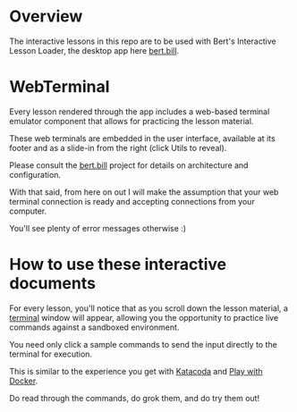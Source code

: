 # Overview

The interactive lessons in this repo are to be used with
Bert's Interactive Lesson Loader, the desktop app here 
[bert.bill](https://github.com/berttejeda/bert.bill).

# WebTerminal

Every lesson rendered through the app includes a web-based terminal emulator component
that allows for practicing the lesson material.

These web terminals are embedded in the user interface, 
available at its footer and as a slide-in from the right (click Utils to reveal).

Please consult the [bert.bill](https://github.com/berttejeda/bert.bill#readme) project for details on architecture and configuration.

With that said, from here on out I will make the assumption that your web 
terminal connection is ready and accepting connections from your computer.

You'll see plenty of error messages otherwise :)

# How to use these interactive documents

For every lesson, you'll notice that as you scroll down the lesson material,
a [terminal](https://github.com/xtermjs/xterm.js/) window will appear,
allowing you the opportunity to practice live commands against a sandboxed environment.

You need only click a sample commands to send the input directly to the terminal for execution.

This is similar to the experience you get with [Katacoda](https://www.katacoda.com/)
and [Play with Docker](https://www.docker.com/play-with-docker).

Do read through the commands, do grok them, and do try them out!